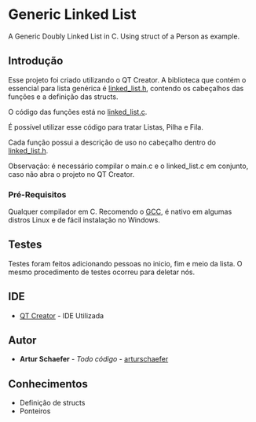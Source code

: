 # Generic Linked List

A Generic Doubly Linked List in C. Using struct of a Person as example.

## Introdução

Esse projeto foi criado utilizando o QT Creator.
A biblioteca que contém o essencial para lista genérica é [linked_list.h](https://github.com/arturschaefer/generic_linked_list/blob/master/linked_list.h), contendo os cabeçalhos das funções e a definição das structs.

O código das funções está no [linked_list.c](https://github.com/arturschaefer/generic_linked_list/blob/master/linked_list.c).

É possível utilizar esse código para tratar Listas, Pilha e Fila.

Cada função possui a descrição de uso no cabeçalho dentro do [linked_list.h](https://github.com/arturschaefer/generic_linked_list/blob/master/linked_list.h).

Observação: é necessário compilar o main.c e o linked_list.c em conjunto, caso não abra o projeto no QT Creator.

### Pré-Requisitos

Qualquer compilador em C.
Recomendo o [GCC](https://gcc.gnu.org/), é nativo em algumas distros Linux e de fácil instalação no Windows.

## Testes

Testes foram feitos adicionando pessoas no inicio, fim e meio da lista. 
O mesmo procedimento de testes ocorreu para deletar nós.

## IDE

* [QT Creator](https://www.qt.io/ide/) - IDE Utilizada

## Autor

* **Artur Schaefer** - *Todo código* - [arturschaefer](https://github.com/arturschaefer)

## Conhecimentos

* Definição de structs
* Ponteiros
